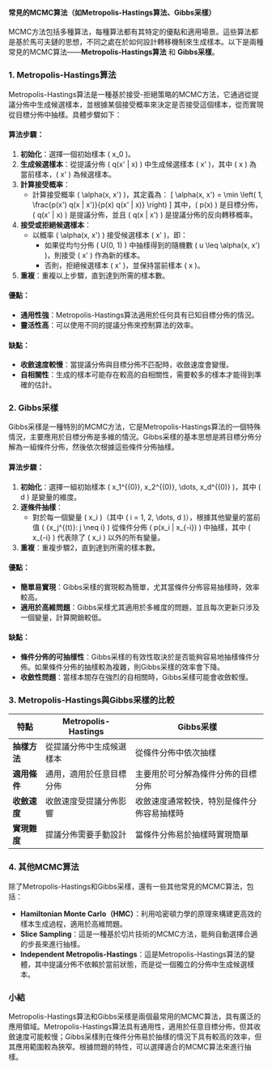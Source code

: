 #### 常見的MCMC算法（如Metropolis-Hastings算法、Gibbs采樣）

MCMC方法包括多種算法，每種算法都有其特定的優點和適用場景。這些算法都是基於馬可夫鏈的思想，不同之處在於如何設計轉移機制來生成樣本。以下是兩種常見的MCMC算法——**Metropolis-Hastings算法** 和 **Gibbs采樣**。

### 1. **Metropolis-Hastings算法**

Metropolis-Hastings算法是一種基於接受-拒絕策略的MCMC方法，它通過從提議分佈中生成候選樣本，並根據某個接受概率來決定是否接受這個樣本，從而實現從目標分佈中抽樣。具體步驟如下：

#### 算法步驟：
1. **初始化**：選擇一個初始樣本 \( x_0 \)。
2. **生成候選樣本**：從提議分佈 \( q(x' | x) \) 中生成候選樣本 \( x' \)，其中 \( x \) 為當前樣本，\( x' \) 為候選樣本。
3. **計算接受概率**：
   - 計算接受概率 \( \alpha(x, x') \)，其定義為：
     \[
     \alpha(x, x') = \min \left( 1, \frac{p(x') q(x | x')}{p(x) q(x' | x)} \right)
     \]
     其中，\( p(x) \) 是目標分佈，\( q(x' | x) \) 是提議分佈，並且 \( q(x | x') \) 是提議分佈的反向轉移概率。
4. **接受或拒絕候選樣本**：
   - 以概率 \( \alpha(x, x') \) 接受候選樣本 \( x' \)，即：
     - 如果從均勻分佈 \( U(0, 1) \) 中抽樣得到的隨機數 \( u \leq \alpha(x, x') \)，則接受 \( x' \) 作為新的樣本。
     - 否則，拒絕候選樣本 \( x' \)，並保持當前樣本 \( x \)。
5. **重複**：重複以上步驟，直到達到所需的樣本數。

#### 優點：
- **通用性強**：Metropolis-Hastings算法適用於任何具有已知目標分佈的情況。
- **靈活性高**：可以使用不同的提議分佈來控制算法的效率。

#### 缺點：
- **收斂速度較慢**：當提議分佈與目標分佈不匹配時，收斂速度會變慢。
- **自相關性**：生成的樣本可能存在較高的自相關性，需要較多的樣本才能得到準確的估計。

### 2. **Gibbs采樣**

Gibbs采樣是一種特別的MCMC方法，它是Metropolis-Hastings算法的一個特殊情況，主要應用於目標分佈是多維的情況。Gibbs采樣的基本思想是將目標分佈分解為一組條件分佈，然後依次根據這些條件分佈抽樣。

#### 算法步驟：
1. **初始化**：選擇一組初始樣本 \( x_1^{(0)}, x_2^{(0)}, \dots, x_d^{(0)} \)，其中 \( d \) 是變量的維度。
2. **逐條件抽樣**：
   - 對於每一個變量 \( x_i \)（其中 \( i = 1, 2, \dots, d \)），根據其他變量的當前值 \( \{x_j^{(t)}: j \neq i\} \) 從條件分佈 \( p(x_i | x_{-i}) \) 中抽樣，其中 \( x_{-i} \) 代表除了 \( x_i \) 以外的所有變量。
3. **重複**：重複步驟2，直到達到所需的樣本數。

#### 優點：
- **簡單易實現**：Gibbs采樣的實現較為簡單，尤其當條件分佈容易抽樣時，效率較高。
- **適用於高維問題**：Gibbs采樣尤其適用於多維度的問題，並且每次更新只涉及一個變量，計算開銷較低。

#### 缺點：
- **條件分佈的可抽樣性**：Gibbs采樣的有效性取決於是否能夠容易地抽樣條件分佈。如果條件分佈的抽樣較為複雜，則Gibbs采樣的效率會下降。
- **收斂性問題**：當樣本間存在強烈的自相關時，Gibbs采樣可能會收斂較慢。

### 3. **Metropolis-Hastings與Gibbs采樣的比較**

| 特點                  | **Metropolis-Hastings**           | **Gibbs采樣**                    |
|-----------------------|----------------------------------|--------------------------------|
| **抽樣方法**          | 從提議分佈中生成候選樣本         | 從條件分佈中依次抽樣              |
| **適用條件**          | 通用，適用於任意目標分佈         | 主要用於可分解為條件分佈的目標分佈 |
| **收斂速度**          | 收斂速度受提議分佈影響           | 收斂速度通常較快，特別是條件分佈容易抽樣時 |
| **實現難度**          | 提議分佈需要手動設計             | 當條件分佈易於抽樣時實現簡單     |

### 4. **其他MCMC算法**

除了Metropolis-Hastings和Gibbs采樣，還有一些其他常見的MCMC算法，包括：
- **Hamiltonian Monte Carlo（HMC）**：利用哈密頓力學的原理來構建更高效的樣本生成過程，適用於高維問題。
- **Slice Sampling**：這是一種基於切片技術的MCMC方法，能夠自動選擇合適的步長來進行抽樣。
- **Independent Metropolis-Hastings**：這是Metropolis-Hastings算法的變體，其中提議分佈不依賴於當前狀態，而是從一個獨立的分佈中生成候選樣本。

### 小結

Metropolis-Hastings算法和Gibbs采樣是兩個最常用的MCMC算法，具有廣泛的應用領域。Metropolis-Hastings算法具有通用性，適用於任意目標分佈，但其收斂速度可能較慢；Gibbs采樣則在條件分佈易於抽樣的情況下具有較高的效率，但其應用範圍較為狹窄。根據問題的特性，可以選擇適合的MCMC算法來進行抽樣。